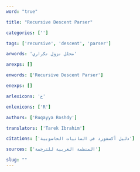 ```yaml
---
word: "true"

title: "Recursive Descent Parser"

categories: ['']

tags: ['recursive', 'descent', 'parser']

arwords: 'محلل نزول تكراري'

arexps: []

enwords: ['Recursive Descent Parser']

enexps: []

arlexicons: 'ح'

enlexicons: ['R']

authors: ['Ruqayya Roshdy']

translators: ['Tarek Ibrahim']

citations: ['دليل أكسفورد في السانيات الحاسوبية']

sources: ['المنظمة العربية للترجمة']

slug: ""
---
```

